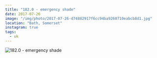 ```yaml
---
title: "182.0 - emergency shade"
date: 2017-07-26
image: "/img/photo/2017-07-26-d74882917f6cc94ba9260710eabcb8d1.jpg"
location: "Bath, Somerset"
instagram: true
tags:
  - uk
---
```


![182.0 - emergency shade](/img/photo/2017-07-26-d74882917f6cc94ba9260710eabcb8d1.jpg)
